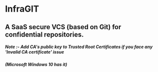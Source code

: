 # InfraGIT
## A SaaS secure VCS (based on Git) for confidential repositories. 





##### Note :- Add CA's public key to Trusted Root Certificates if you face any 'Invalid CA certificate' issue
#####           (Microsoft Windows 10 has it)